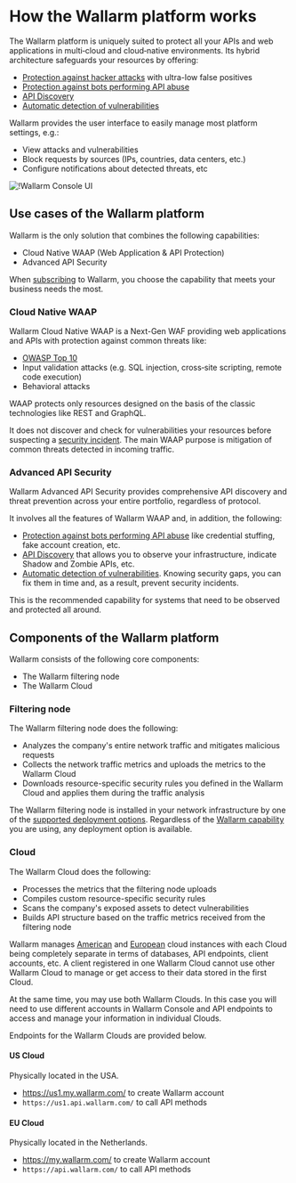 # How the Wallarm platform works

The Wallarm platform is uniquely suited to protect all your APIs and web applications in multi‑cloud and cloud‑native environments. Its hybrid architecture safeguards your resources by offering:

* [Protection against hacker attacks](protecting-against-attacks.md) with ultra-low false positives
* [Protection against bots performing API abuse](api-abuse-prevention.md)
* [API Discovery](api-discovery.md)
* [Automatic detection of vulnerabilities](detecting-vulnerabilities.md)

Wallarm provides the user interface to easily manage most platform settings, e.g.:

* View attacks and vulnerabilities
* Block requests by sources (IPs, countries, data centers, etc.)
* Configure notifications about detected threats, etc

![!Wallarm Console UI](../images/admin-guides/test-attacks-quickstart.png)

## Use cases of the Wallarm platform

Wallarm is the only solution that combines the following capabilities:

* Cloud Native WAAP (Web Application & API Protection)
* Advanced API Security

When [subscribing](subscription-plans.md#subscription-plans) to Wallarm, you choose the capability that meets your business needs the most.

### Cloud Native WAAP

Wallarm Cloud Native WAAP is a Next-Gen WAF providing web applications and APIs with protection against common threats like:

* [OWASP Top 10](https://owasp.org/www-project-top-ten/)
* Input validation attacks (e.g. SQL injection, cross‑site scripting, remote code execution)
* Behavioral attacks

WAAP protects only resources designed on the basis of the classic technologies like REST and GraphQL.

It does not discover and check for vulnerabilities your resources before suspecting a [security incident](../glossary-en.md#security-incident). The main WAAP purpose is mitigation of common threats detected in incoming traffic.

### Advanced API Security

Wallarm Advanced API Security provides comprehensive API discovery and threat prevention across your entire portfolio, regardless of protocol.

It involves all the features of Wallarm WAAP and, in addition, the following:

* [Protection against bots performing API abuse](api-abuse-prevention.md) like credential stuffing, fake account creation, etc.
* [API Discovery](api-discovery.md) that allows you to observe your infrastructure, indicate Shadow and Zombie APIs, etc.
* [Automatic detection of vulnerabilities](detecting-vulnerabilities.md). Knowing security gaps, you can fix them in time and, as a result, prevent security incidents.

This is the recommended capability for systems that need to be observed and protected all around.

## Components of the Wallarm platform

Wallarm consists of the following core components:

* The Wallarm filtering node
* The Wallarm Cloud

### Filtering node

The Wallarm filtering node does the following:

* Analyzes the company's entire network traffic and mitigates malicious requests
* Collects the network traffic metrics and uploads the metrics to the Wallarm Cloud
* Downloads resource-specific security rules you defined in the Wallarm Cloud and applies them during the traffic analysis

The Wallarm filtering node is installed in your network infrastructure by one of the [supported deployment options](../admin-en/supported-platforms.md). Regardless of the [Wallarm capability](#use-cases-of-the-wallarm-platform) you are using, any deployment option is available.

### Cloud

The Wallarm Cloud does the following:

* Processes the metrics that the filtering node uploads
* Compiles custom resource-specific security rules
* Scans the company's exposed assets to detect vulnerabilities
* Builds API structure based on the traffic metrics received from the filtering node

Wallarm manages [American](#us-cloud) and [European](#eu-cloud) cloud instances with each Cloud being completely separate in terms of databases, API endpoints, client accounts, etc. A client registered in one Wallarm Cloud cannot use other Wallarm Cloud to manage or get access to their data stored in the first Cloud.

At the same time, you may use both Wallarm Clouds. In this case you will need to use different accounts in Wallarm Console and API endpoints to access and manage your information in individual Clouds.

Endpoints for the Wallarm Clouds are provided below.

#### US Cloud

Physically located in the USA.

* https://us1.my.wallarm.com/ to create Wallarm account
* `https://us1.api.wallarm.com/` to call API methods

#### EU Cloud

Physically located in the Netherlands.

* https://my.wallarm.com/ to create Wallarm account
* `https://api.wallarm.com/` to call API methods
